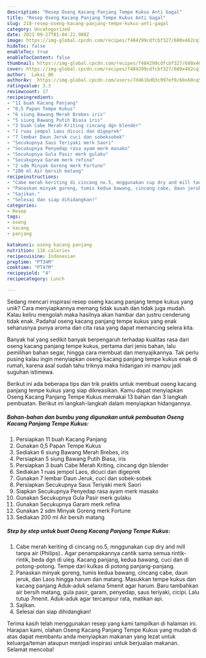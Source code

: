```yaml
---
description: "Resep Oseng Kacang Panjang Tempe Kukus Anti Gagal"
title: "Resep Oseng Kacang Panjang Tempe Kukus Anti Gagal"
slug: 218-resep-oseng-kacang-panjang-tempe-kukus-anti-gagal
category: Uncategorized
date: 2021-09-27T01:04:21.988Z
image: https://img-global.cpcdn.com/recipes/f484299cdfcbf327/680x482cq70/oseng-kacang-panjang-tempe-kukus-foto-resep-utama.jpg
hideToc: false
enableToc: true
enableTocContent: false
thumbnail: https://img-global.cpcdn.com/recipes/f484299cdfcbf327/680x482cq70/oseng-kacang-panjang-tempe-kukus-foto-resep-utama.jpg
cover: https://img-global.cpcdn.com/recipes/f484299cdfcbf327/680x482cq70/oseng-kacang-panjang-tempe-kukus-foto-resep-utama.jpg
author:  Laksi_86
authorAv:  https://img-global.cpcdn.com/users/7d4616d03c997ef0/60x60cq50/avatar.jpg
ratingvalue: 3.3
reviewcount: 17
recipeingredient:
- "11 buah Kacang Panjang"
- "0,5 Papan Tempe Kukus"
- "6 siung Bawang Merah Brebes iris"
- "5 siung Bawang Putih Biasa iris"
- "3 buah Cabe Merah Kriting cincang dgn blender"
- "1 ruas jempol Laos dicuci dan digeprek"
- "7 lembar Daun Jeruk cuci dan sobeksobek"
- "Secukupnya Saus Teriyaki merk Saori"
- "Secukupnya Penyedap rasa ayam merk masako"
- "Secukupnya Gula Pasir merk gulaku"
- "Secukupnya Garam merk refina"
- "2 sdm Minyak Goreng merk Fortune"
- "200 ml Air bersih matang"
recipeinstructions:
- "Cabe merah keriting di cincang no.5, mnggunakan cup dry and mill tanpa air (Philips).. Agar penampakannya cantik sama semua rintik-rintik, beda dgn di uleg.   Kacang panjang, kedua bawang, cuci dan di potong-potong.  Tempe dari kulkas di potong panjang-panjang."
- "Panaskan minyak goreng, tumis kedua bawang, cincang cabe, daun jeruk, dan Laos hingga harum dan matang. Masukkan tempe kukus dan kacang panjang Aduk-aduk selama 5menit agar harum. Baru tambahkan air bersih matang, gula pasir, garam, penyedap, saus teriyaki, cicipi. Lalu tutup 7menit. Aduk-aduk agar tercampur rata, matikan api."
- "Sajikan."
- "Selesai dan siap dihidangkan!"
categories:
- Resep
tags:
- oseng
- kacang
- panjang

katakunci: oseng kacang panjang 
nutrition: 116 calories
recipecuisine: Indonesian
preptime: "PT34M"
cooktime: "PT47M"
recipeyield: "4"
recipecategory: Lunch

---
```



Sedang mencari inspirasi resep oseng kacang panjang tempe kukus yang unik? Cara menyiapkannya memang tidak susah dan tidak juga mudah. Kalau keliru mengolah maka hasilnya akan hambar dan justru cenderung tidak enak. Padahal oseng kacang panjang tempe kukus yang enak seharusnya punya aroma dan cita rasa yang dapat memancing selera kita.


Banyak hal yang sedikit banyak berpengaruh terhadap kualitas rasa dari oseng kacang panjang tempe kukus, pertama dari jenis bahan, lalu pemilihan bahan segar, hingga cara membuat dan menyajikannya. Tak perlu pusing kalau ingin menyiapkan oseng kacang panjang tempe kukus enak di rumah, karena asal sudah tahu triknya maka hidangan ini mampu jadi suguhan istimewa.




Berikut ini ada beberapa tips dan trik praktis untuk membuat oseng kacang panjang tempe kukus yang siap dikreasikan. Kamu dapat menyiapkan Oseng Kacang Panjang Tempe Kukus memakai 13 bahan dan 3 langkah pembuatan. Berikut ini langkah-langkah dalam menyiapkan hidangannya.

<!--inarticleads1-->

##### Bahan-bahan dan bumbu yang digunakan untuk pembuatan Oseng Kacang Panjang Tempe Kukus:

1. Persiapkan 11 buah Kacang Panjang
1. Gunakan 0,5 Papan Tempe Kukus
1. Sediakan 6 siung Bawang Merah Brebes, iris
1. Persiapkan 5 siung Bawang Putih Biasa, iris
1. Persiapkan 3 buah Cabe Merah Kriting, cincang dgn blender
1. Sediakan 1 ruas jempol Laos, dicuci dan digeprek
1. Gunakan 7 lembar Daun Jeruk, cuci dan sobek-sobek
1. Persiapkan Secukupnya Saus Teriyaki merk Saori
1. Siapkan Secukupnya Penyedap rasa ayam merk masako
1. Gunakan Secukupnya Gula Pasir merk gulaku
1. Gunakan Secukupnya Garam merk refina
1. Gunakan 2 sdm Minyak Goreng merk Fortune
1. Sediakan 200 ml Air bersih matang




<!--inarticleads2-->

##### Step by step untuk buat Oseng Kacang Panjang Tempe Kukus:

1. Cabe merah keriting di cincang no.5, mnggunakan cup dry and mill tanpa air (Philips).. Agar penampakannya cantik sama semua rintik-rintik, beda dgn di uleg.   Kacang panjang, kedua bawang, cuci dan di potong-potong.  Tempe dari kulkas di potong panjang-panjang.
1. Panaskan minyak goreng, tumis kedua bawang, cincang cabe, daun jeruk, dan Laos hingga harum dan matang. Masukkan tempe kukus dan kacang panjang Aduk-aduk selama 5menit agar harum. Baru tambahkan air bersih matang, gula pasir, garam, penyedap, saus teriyaki, cicipi. Lalu tutup 7menit. Aduk-aduk agar tercampur rata, matikan api.
1. Sajikan.
1. Selesai dan siap dihidangkan!



Terima kasih telah menggunakan resep yang kami tampilkan di halaman ini. Harapan kami, olahan Oseng Kacang Panjang Tempe Kukus yang mudah di atas dapat membantu anda menyiapkan makanan yang lezat untuk keluarga/teman ataupun menjadi inspirasi untuk berjualan makanan. Selamat mencoba!
